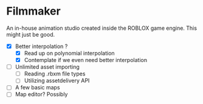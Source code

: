 # Filmmaker
An in-house animation studio created inside the ROBLOX game engine. This might just be good. 

- [x] Better interpolation ?
	- [x] Read up on polynomial interpolation
	- [x] Contemplate if we even need better interpolation
- [ ] Unlimited asset importing
	- [ ] Reading .rbxm file types
	- [ ] Utilizing assetdelivery API
- [ ] A few basic maps
- [ ] Map editor? Possibly
